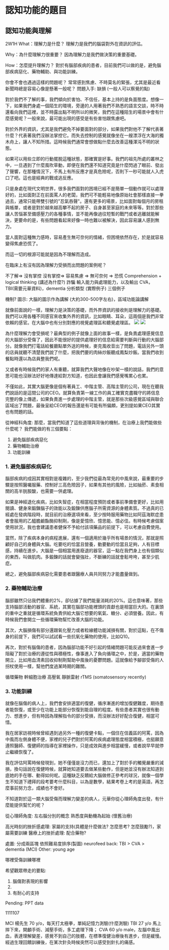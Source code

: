 # 認知功能的題目
## 認知功能與理解

2W1H
What：理解力是什麼？
理解力是我們的腦袋對外在資訊的評估。

Why：為什麼理解力很重要？
因為理解力是我們做決策的重要基礎。

How：怎麼提升理解力？
對於有腦部疾病的患者，目前我們可以做的是，避免腦部疾病惡化、藥物輔助、與功能訓練。

你會不會也遇過這樣的問題呢？
常常感到焦慮、不時莫名的緊張，尤其是最近看新聞時總是容易心像是懸著一般呢？
問題入手: 缺損 (一般人可以察覺的點)

對於我們不了解的事，我們傾向於害怕、不信任，基本上持的是負面態度。想像一下，如果我們身處一個陌生的環境，旁邊的人用著我們不熟悉的語言交談，時不時還看向我們這裡，並不時露出點不明所以的微笑，我們在這種陌生的場景中會有什麼感覺呢？一般來說，最可能出現的感受是有些害怕跟焦慮吧。

對於外界的資訊，尤其是我們避免不掉要面對的部分，如果我們對他不了解代表著什麼？代表著我們沒辦法掌控它。而失去控制的感覺就像坐在一艘漂浮在大海的獨木舟上，讓人不知所措。這時候我們通常會想做點什麼去改善這種渾沌不明的狀態。

如果可以用些立即的行動擺脫這種狀態，那確實是好事。我們的祖先所處的叢林之中，一旦遇到了什麼風吹草動，即便在我們還不知道究竟是什麼閃過了眼前、發出了聲響，在那種情況下，不馬上有所反應才是真危險呢，否則下一秒可能就人入虎口了吧。這也是經典的戰或逃反應。

只是身處在現代文明世界，很多我們面對的困境已經不是簡單一個動作就可以處理好的，比如面對正在前面罵人的老闆，我們可不能輕易地像原始社會那樣直接一拳過去，通常只能帶雙引號的"忍氣吞聲"。還有更多的場景，比如面對每個月的房租與帳單，或者是對於越來越高攀不起的房子、自身甚至家庭的未來等等。對於那些讓人苦惱甚至備感壓力的各種事情，並不能再像過往短暫的戰鬥或者逃離就能解決，更要命的是，有些問題看起來好像一時也難以被解決，因此容易讓人感到無力。

當人面對這種無力感時，容易產生無可奈何的情緒，但困境依然存在，於是就容易變得焦慮恐慌了。

而這一切的根源可能就是因為不理解而造成。

在臨床上有沒有因為理解力受損而出問題的案例呢？

不了解=> 沒有掌控 沒有掌控=> 容易焦慮 => 無可奈何 => 恐慌
Comprehension + logical thinking (講述為什麼?) 詐騙
輸入能力與處理能力，以及輸出
CVA，TBI(需要元華資料)，dementia
分析類型 (實際例子)
三個例子


機制?
圖示: 大腦的圖示作為講解 (大約300-500字左右)，區域功能論講解

就像前面說的一樣，理解力是決策的基礎，而外界資訊的接收則是理解力的基礎。我們可以用各種不同感官來收集外界的資訊，比如眼睛、耳朵，這兩個是我們非常依賴的感官。在大腦中也有分別對應的視覺處理區和聽覺處理區。
<img src="https://i0.wp.com/human-memory.net/wp-content/uploads/2021/07/712486200.png">
<img src="https://cdn.britannica.com/32/99532-050-04FBC6F0/areas-human-brain.jpg?w=400&h=300&c=crop">

為什麼理解力會受損呢？最典型的例子就像上面的故事一樣，是負責處理感覺信息的大腦部分受傷了，因此不能很好的提供處理好的信息給需要判斷與行動的大腦部分。就像我們打電話給餐廳點單外送的時候，麥克風收音出了問題，電話另外一頭的店員就聽不清楚我們說了什麼，把我們要的肉絲炒飯聽成鳳梨炒飯。當我們收到餐點時還以為店員整我們呢。

又或者有時候我們的家人有重聽，就算我們大聲地像在吵架一樣的說話，我們的意思可能也沒辦法好好地傳達給對方知道，也因此會讓我們感覺嘴累心也累。

不僅如此，其實大腦更像是個有著員工、中階主管、高階主管的公司，現在在聽我們說話的是這間公司的CEO。就算負責第一線工作的員工確實克盡職守的將信息完整的像上傳遞，如果負責進一步處理的中階主管，就是那些次級感覺區域與聯合區域出了問題，最後呈給CEO的報告還是有可能有所偏頗，更別提如果CEO其實也有問題的話。

從神經科角度:
那麼，當我們知道了這些道理與背後的機制，在治療上我們能做些什麼呢？
我們能做的有三個要點：
1. 避免腦部疾病惡化
2. 藥物輔助治療
3. 功能訓練

### 1. 避免腦部疾病惡化
腦部疾病的成因其實相對是複雜的，至少我們從最為常見的中風來說，最重要的步驟是按照醫囑服藥、控制好三高危險因子，如果有其他的風險，比如抽菸、素食相關的高半胱胺酸，也需要一併處理。

如果是神經退化疾病，比如失智症，在相當程度預防或者事前準備會更好，比如用閱讀、健身來鍛鍊腦子的效能以及鍛鍊供應腦子所需資源的身體素質。不過真的已經處在發病階段時，就目前的治療選項來看，至少按時服用藥物比如阿茲海默症患者會服用的乙醯膽鹼酯酶抑制劑，像是愛憶欣、憶思能、憶必佳。有時候考慮個案使用狀況，我也會建議患者健保不予給付該項藥品的前提下，可以考慮自費使用。

當然，除了疾病本身的病程進展，還有一個適用於幾乎所有場景的情況，那就是照顧好自己的身體與大腦。吃要吃的恰當且營養，動要動的恰當且足夠，人有目標感，持續在進步。大腦是一個相當用進廢退的器官，這一點在我們身上也有個類似的東西，叫做肌肉。多鍛鍊的話就會變強壯，不斷練的話就會鬆垮垮，甚至少肌症。

總之，避免腦部疾病惡化需要患者跟醫療人員共同努力才能盡量做到。

### 2. 藥物輔助治療
腦部雖然只佔我們體重的2%，卻佔據了我們能量消耗的20%。這也意味著，那些支持腦部活動的器官、系統，其實在腦部功能裡頭的貢獻也是相當巨大的。在裏頭的重中之重就是循環系統負責供給大腦它想要的氧氣、糖分、必須營養。因此，有時候我們會開立一些循環藥物幫忙改善大腦的功能。

其次，大腦損傷有部分還跟氧化壓力或者粒線體功能減損有關，對於這點，在不傷身的前提下，我們可以試試看一些抗氧化藥物的使用，比如Q10。

再次，對於有腦傷的患者，因為腦部功能不好引起的情緒問題可能反過來會進一步阻礙了對於治療的遵從性與積極性，像事進入了負向循環之中，於是，適當的藥物開立，比如用血清素回收抑制劑幫助中風後的憂鬱問題。這就像給予腳部受傷的人拐杖使用一樣，幫他們度過某時期的難關。

循環藥物
幹細胞治療
高壓氧
靜脈雷射
rTMS (somatosensory recently)

### 3. 功能訓練
就像在腦傷的病人上，我們會安排適當的復健，循序漸進的增加復健難度，期待患者能恢復，或至少在功能上能部分恢復到能自理的程度。有些患者其實也很有動力、想進步，但有時因為理解指令的部分受損，而沒辦法好好配合復健，相當可惜。

我在居家訪視時候曾經遇到過另外一種的復健卡點，一個住在信義區的阿罵，因為中風而左側身體不便，家裡的兒子們對於阿罵的疾病處理態度相當積極，也挺願意遵照醫師、復健師的指導在家裡操作，只是成效與進步相當緩慢，或者說早早就停止繼續恢復了。

我在評估阿罵時候發現到，她不僅僅是沒力而已，還加上了對於手的觸覺嚴重的減損，換句話說在復健時候，就算她知道要去做某些動作，但是她並沒有辦法知道到底她的手在哪、動得如何呢。這種缺乏反饋給大腦做修正參考的球況，就像一個學生不知道下禮拜的段考要考什麼科目，以為是數學，結果考卷上考的是英語，再怎麼事前努力念，成績也不會好。

不知道對於這一類大腦受傷而理解力變差的病人，元華你從心理師角度出發，有什麼能提供幫忙的呢？

從心理師角度:
左右腦分別的概念
熟悉度與動機為起始 (懷舊治療)

高光時刻的挫折感處理: 家屬的支持(具體是什麼做法? 怎麼思考? 怎麼鼓勵?)，家屬需要訓練
醫療上的挫折處理: 配合藥物?

處置: 分成兩區塊
依照難易度排序(製圖)
neurofeed back: TBI > CVA > dementia (MCI)
Other:  young age

哪裡受傷訓練哪裡

希望觀眾帶走的要點:
1. 腦傷對表現的影響
2. 
3. 有耐心的支持

Pending: PPT data

1111107

MCI 楊先生 70 y/o，每天打太極拳，單純記憶力測驗(什麼測驗)
TBI 27 y/o 馬上摔下來，開顱手術、減壓手術，多工處理下降；
CVA 60 y/o male，左腦中風出血，表達理解變差，感覺不到自己的肢體，在標準復健治療後有進步，但是緩慢。經過生理回饋訓練後，在某次針灸時候突然可以感受到針扎的痛感。


